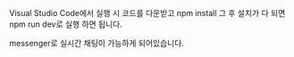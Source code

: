 Visual Studio Code에서 실행 시 코드를 다운받고
npm install
그 후 설치가 다 되면
npm run dev로 실행 하면 됩니다.

messenger로 실시간 채팅이 가능하게 되어있습니다.